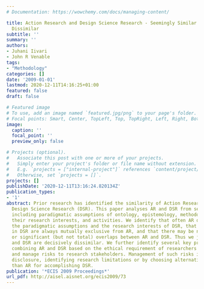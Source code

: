 ```yaml
---
# Documentation: https://wowchemy.com/docs/managing-content/

title: Action Research and Design Science Research - Seemingly Similar but Decisively
  Dissimilar
subtitle: ''
summary: ''
authors:
- Juhani Iivari
- John R Venable
tags:
- "Methodology"
categories: []
date: '2009-01-01'
lastmod: 2020-12-11T14:16:25+01:00
featured: false
draft: false

# Featured image
# To use, add an image named `featured.jpg/png` to your page's folder.
# Focal points: Smart, Center, TopLeft, Top, TopRight, Left, Right, BottomLeft, Bottom, BottomRight.
image:
  caption: ''
  focal_point: ''
  preview_only: false

# Projects (optional).
#   Associate this post with one or more of your projects.
#   Simply enter your project's folder or file name without extension.
#   E.g. `projects = ["internal-project"]` references `content/project/deep-learning/index.md`.
#   Otherwise, set `projects = []`.
projects: []
publishDate: '2020-12-11T13:16:24.820134Z'
publication_types:
- '1'
abstract: Prior research has identified the similarity of Action Research (AR) and
  Design Science Research (DSR). This paper analyses AR and DSR from several perspectives,
  including paradigmatic assumptions of ontology, epistemology, methodology, and ethics,
  their research interests, and activities. We identify that often AR does not share
  the paradigmatic assumptions and the research interests of DSR, that some activities
  in DSR are always mutually exclusive from AR, and that there may be no, little,
  or significant (but not total) overlaps between AR and DSR. Thus we judge that AR
  and DSR are decisively dissimilar. We further identify several key problems with
  combining AR and DSR based on the ethical requirement of researchers to identify
  and manage risks to research stakeholders. Management of such risks is done by careful
  disclosure, identifying research limitations or by choosing alternative methods
  than AR for accomplishing DSR.
publication: '*ECIS 2009 Proceedings*'
url_pdf: http://aisel.aisnet.org/ecis2009/73
---
```

